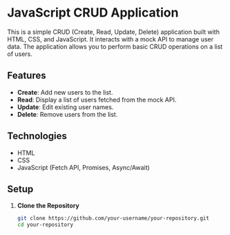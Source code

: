 # JavaScript CRUD Application

This is a simple CRUD (Create, Read, Update, Delete) application built with HTML, CSS, and JavaScript. It interacts with a mock API to manage user data. The application allows you to perform basic CRUD operations on a list of users.

## Features

- **Create**: Add new users to the list.
- **Read**: Display a list of users fetched from the mock API.
- **Update**: Edit existing user names.
- **Delete**: Remove users from the list.

## Technologies

- HTML
- CSS
- JavaScript (Fetch API, Promises, Async/Await)

## Setup

1. **Clone the Repository**

   ```bash
   git clone https://github.com/your-username/your-repository.git
   cd your-repository
